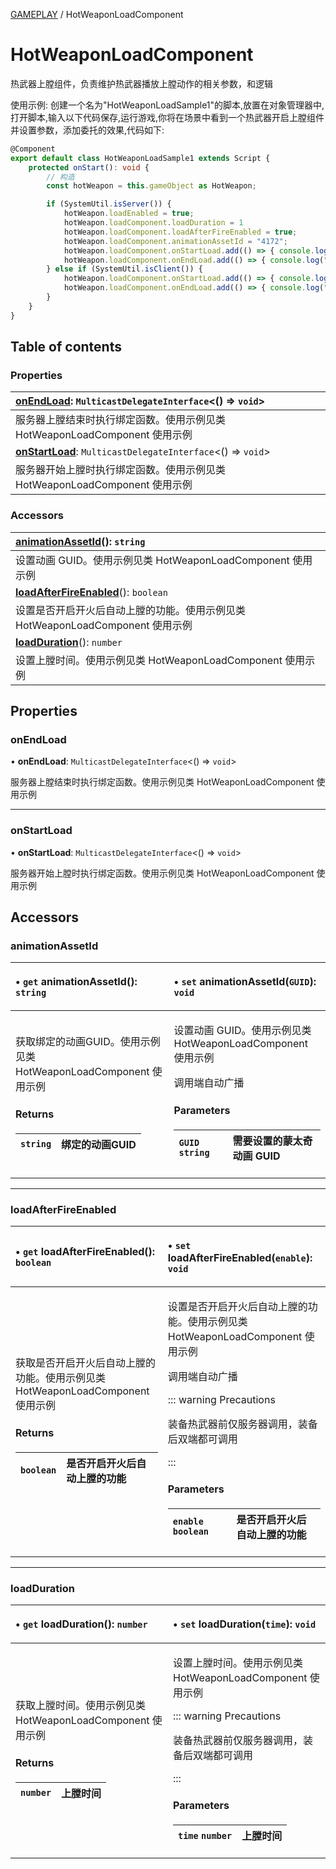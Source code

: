[GAMEPLAY](../groups/GAMEPLAY.GAMEPLAY.md) / HotWeaponLoadComponent

# HotWeaponLoadComponent <Badge type="tip" text="Class" /> <Score text="HotWeaponLoadComponent" />

热武器上膛组件，负责维护热武器播放上膛动作的相关参数，和逻辑

<span style="font-size: 14px;">

使用示例: 创建一个名为"HotWeaponLoadSample1"的脚本,放置在对象管理器中,打开脚本,输入以下代码保存,运行游戏,你将在场景中看到一个热武器开启上膛组件并设置参数，添加委托的效果,代码如下:

</span>

```ts
@Component
export default class HotWeaponLoadSample1 extends Script {
    protected onStart(): void {
        // 构造
        const hotWeapon = this.gameObject as HotWeapon;

        if (SystemUtil.isServer()) {
            hotWeapon.loadEnabled = true;
            hotWeapon.loadComponent.loadDuration = 1
            hotWeapon.loadComponent.loadAfterFireEnabled = true;
            hotWeapon.loadComponent.animationAssetId = "4172";
            hotWeapon.loadComponent.onStartLoad.add(() => { console.log("loadComponent.onStartLoad Server") });
            hotWeapon.loadComponent.onEndLoad.add(() => { console.log("loadComponent.onEndLoad Server") });
        } else if (SystemUtil.isClient()) {
            hotWeapon.loadComponent.onStartLoad.add(() => { console.log("loadComponent.onStartLoad Client") });
            hotWeapon.loadComponent.onEndLoad.add(() => { console.log("loadComponent.onEndLoad Client") });
        }
    }
}
```

## Table of contents

### Properties <Score text="Properties" /> 
| **[onEndLoad](mw.HotWeaponLoadComponent.md#onendload)**: `MulticastDelegateInterface`<() => `void`\>  |
| :-----|
| 服务器上膛结束时执行绑定函数。使用示例见类 HotWeaponLoadComponent 使用示例|
| **[onStartLoad](mw.HotWeaponLoadComponent.md#onstartload)**: `MulticastDelegateInterface`<() => `void`\>  |
| 服务器开始上膛时执行绑定函数。使用示例见类 HotWeaponLoadComponent 使用示例|

### Accessors <Score text="Accessors" /> 
| **[animationAssetId](mw.HotWeaponLoadComponent.md#animationassetid)**(): `string`  |
| :-----|
| 设置动画 GUID。使用示例见类 HotWeaponLoadComponent 使用示例|
| **[loadAfterFireEnabled](mw.HotWeaponLoadComponent.md#loadafterfireenabled)**(): `boolean`  |
| 设置是否开启开火后自动上膛的功能。使用示例见类 HotWeaponLoadComponent 使用示例|
| **[loadDuration](mw.HotWeaponLoadComponent.md#loadduration)**(): `number`  |
| 设置上膛时间。使用示例见类 HotWeaponLoadComponent 使用示例|

## Properties

### onEndLoad <Score text="onEndLoad" /> 

• **onEndLoad**: `MulticastDelegateInterface`<() => `void`\>

服务器上膛结束时执行绑定函数。使用示例见类 HotWeaponLoadComponent 使用示例

___

### onStartLoad <Score text="onStartLoad" /> 

• **onStartLoad**: `MulticastDelegateInterface`<() => `void`\>

服务器开始上膛时执行绑定函数。使用示例见类 HotWeaponLoadComponent 使用示例

## Accessors

### animationAssetId <Score text="animationAssetId" /> 

<table class="get-set-table">
<thead><tr>
<th style="text-align: left">

• `get` **animationAssetId**(): `string` 

</th>
<th style="text-align: left">

• `set` **animationAssetId**(`GUID`): `void` <Badge type="tip" text="other" />

</th>
</tr></thead>
<tbody><tr>
<td style="text-align: left">


获取绑定的动画GUID。使用示例见类 HotWeaponLoadComponent 使用示例


#### Returns

| `string` | 绑定的动画GUID |
| :------ | :------ |


</td>
<td style="text-align: left">


设置动画 GUID。使用示例见类 HotWeaponLoadComponent 使用示例

调用端自动广播

#### Parameters

| `GUID` `string` |  需要设置的蒙太奇动画 GUID |
| :------ | :------ |



</td>
</tr></tbody>
</table>

___

### loadAfterFireEnabled <Score text="loadAfterFireEnabled" /> 

<table class="get-set-table">
<thead><tr>
<th style="text-align: left">

• `get` **loadAfterFireEnabled**(): `boolean` 

</th>
<th style="text-align: left">

• `set` **loadAfterFireEnabled**(`enable`): `void` <Badge type="tip" text="other" />

</th>
</tr></thead>
<tbody><tr>
<td style="text-align: left">


获取是否开启开火后自动上膛的功能。使用示例见类 HotWeaponLoadComponent 使用示例


#### Returns

| `boolean` | 是否开启开火后自动上膛的功能 |
| :------ | :------ |


</td>
<td style="text-align: left">


设置是否开启开火后自动上膛的功能。使用示例见类 HotWeaponLoadComponent 使用示例

调用端自动广播

::: warning Precautions

装备热武器前仅服务器调用，装备后双端都可调用

:::

#### Parameters

| `enable` `boolean` |  是否开启开火后自动上膛的功能 |
| :------ | :------ |



</td>
</tr></tbody>
</table>

___

### loadDuration <Score text="loadDuration" /> 

<table class="get-set-table">
<thead><tr>
<th style="text-align: left">

• `get` **loadDuration**(): `number` 

</th>
<th style="text-align: left">

• `set` **loadDuration**(`time`): `void` 

</th>
</tr></thead>
<tbody><tr>
<td style="text-align: left">


获取上膛时间。使用示例见类 HotWeaponLoadComponent 使用示例


#### Returns

| `number` | 上膛时间 |
| :------ | :------ |


</td>
<td style="text-align: left">


设置上膛时间。使用示例见类 HotWeaponLoadComponent 使用示例


::: warning Precautions

装备热武器前仅服务器调用，装备后双端都可调用

:::

#### Parameters

| `time` `number` |  上膛时间 |
| :------ | :------ |


</td>
</tr></tbody>
</table>

